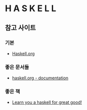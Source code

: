 # H A S K E L L

## 참고 사이트

### 기본

- [Haskell.org](https://www.haskell.org/documentation)

### 좋은 문서들

- [haskell.org - documentation](https://www.haskell.org/documentation)

### 좋은 책

- [Learn you a haskell for great good!](http://learnyouahaskell.com/)
